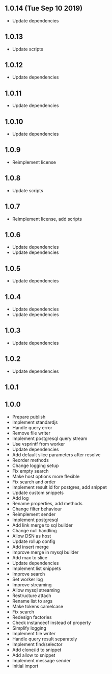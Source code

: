 ## 1.0.14 (Tue Sep 10 2019)

* Update dependencies

## 1.0.13

* Update scripts

## 1.0.12

* Update dependencies

## 1.0.11

* Update dependencies

## 1.0.10

* Update dependencies

## 1.0.9

* Reimplement license

## 1.0.8

* Update scripts

## 1.0.7

* Reimplement license, add scripts

## 1.0.6

* Update dependencies
* Update dependencies

## 1.0.5

* Update dependencies

## 1.0.4

* Update dependencies
* Update dependencies

## 1.0.3

* Update dependencies

## 1.0.2

* Update dependencies

## 1.0.1


## 1.0.0

* Prepare publish
* Implement standardjs
* Handle query error
* Remove file writer
* Implement postgresql query stream
* Use vsprintf from worker
* Update dependencies
* Add default slice parameters after resolve
* Reorder methods
* Change logging setup
* Fix empty search
* Make host options more flexible
* Fix search and order
* Implement result id for postgres, add snippet
* Update custom snippets
* Add log
* Rename properties, add methods
* Change filter behaviour
* Reimplement sender
* Implement postgresql
* Add link merge to sql builder
* Change null handling
* Allow DSN as host
* Update rollup config
* Add insert merge
* Improve merge in mysql builder
* Add max to slice
* Update dependencies
* Implement list snippets
* Improve search
* Set worker log
* Improve streaming
* Allow mysql streaming
* Restructure attach
* Rename list to args
* Make tokens camelcase
* Fix search
* Redesign factories
* Check instanceof instead of property
* Simplify logging
* Implement file writer
* Handle query result separately
* Implement find/selector
* Add clone/id to snippet
* Add allow to snippet
* Implement message sender
* Initial import
